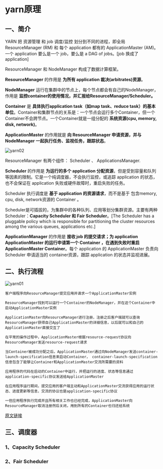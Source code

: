 # yarn原理

## 一、简介

YARN 把 资源管理 和 job 调度/监控 划分到不同的进程，即全局 ResourceManager (RM) 和 每个 application 都有的 ApplicationMaster (AM)。一个 application 要么是一个 job，要么是 a DAG of jobs。[job 换成了 application]

ResourceManager 和 NodeManager 构成了数据计算框架。

**ResourceManager** 的作用是 **为所有 application 裁决(arbitrates)资源**。

**NodeManager** 运行在集群中的节点上，每个节点都会有自己的NodeManager，作用是 **监控container的使用情况，并汇报给ResourceManager/Scheduler。**

**Container** 是 **具体执行application task（如map task、reduce task）的基本单位**。Container和集群节点的关系是：一个节点会运行多个Container，但一个Container不会跨节点。一个Container就是一组分配的 **系统资源(cpu, memory, disk, network)**。


**ApplicationMaster** 的作用就是 **向 ResourceManager 申请资源，并与 NodeManager 一起执行任务、监视任务，跟踪状态**。

![yarn02](https://s1.ax1x.com/2020/06/22/NJ6QmV.png)

ResourceManager 有两个组件： Scheduler 、 ApplicationsManager.

**Scheduler** 的作用是 **为运行的多个 application 分配资源**，但是受到容量和队列等因素的限制。它是一个纯调度器，不会执行监控，或追踪 application 的状态，也不会保证在 application 失败或硬件故障时，重启失败的任务。

Scheduler 执行调度是 **基于 application 的资源请求**，而不是基于 包含memory, cpu, disk, network资源的 Container 。

Scheduler是可插拔的，为集群中的各种队列、应用等划分集群资源。主要有两种Scheduler：**Capacity Scheduler 和 Fair Scheduler**。[The Scheduler has a pluggable policy which is responsible for partitioning the cluster resources among the various queues, applications etc.]

**ApplicationManager** 的作用是 **接收 job 的提交请求；为 application ApplicationMaster 的运行申请第一个 Container ，在遇到失败时重启 ApplicationMaster Container**。每个 application 的 ApplicationMaster 负责向 Scheduler 申请适当的 container资源，跟踪 application 的状态并监视进展。

## 二、执行流程

![yarn01](https://s1.ax1x.com/2020/06/22/NJcph4.png)

    客户端程序向ResourceManager提交应用并请求一个ApplicationMaster实例

    ResourceManager找到可以运行一个Container的NodeManager，并在这个Container中启动ApplicationMaster实例

    ApplicationMaster向ResourceManager进行注册，注册之后客户端就可以查询ResourceManager获得自己ApplicationMaster的详细信息，以后就可以和自己的ApplicationMaster直接交互了

    在平常的操作过程中，ApplicationMaster根据resource-request协议向ResourceManager发送resource-request请求

    当Container被成功分配之后，ApplicationMaster通过向NodeManager发送container-launch-specification信息来启动Container， container-launch-specification信息包含了能够让Container和ApplicationMaster交流所需要的资料

    应用程序的代码在启动的Container中运行，并把运行的进度、状态等信息通过application-specific协议发送给ApplicationMaster

    在应用程序运行期间，提交应用的客户端主动和ApplicationMaster交流获得应用的运行状态、进度更新等信息，交流的协议也是application-specific协议

    一但应用程序执行完成并且所有相关工作也已经完成，ApplicationMaster向ResourceManager取消注册然后关闭，用到所有的Container也归还给系统

[原文链接](https://blog.csdn.net/suifeng3051/article/details/49486927)

## 三、调度器

### 1、Capacity Scheduler

### 2、Fair Scheduler
